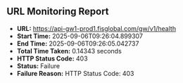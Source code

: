 ## URL Monitoring Report

- **URL:** https://api-gw1-prod1.fisglobal.com/gw/v1/health
- **Start Time:** 2025-09-06T09:26:04.899307
- **End Time:** 2025-09-06T09:26:05.042737
- **Total Time Taken:** 0.14343 seconds
- **HTTP Status Code:** 403
- **Status:** Failure
- **Failure Reason:** HTTP Status Code: 403
